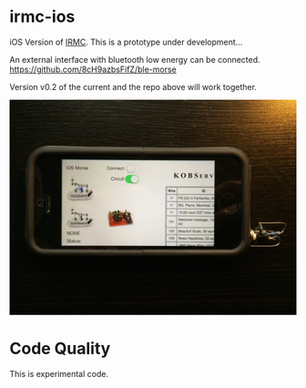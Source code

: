 irmc-ios
========

iOS Version of [IRMC](https://github.com/8cH9azbsFifZ/irmc).
This is a prototype under development... 

An external interface with bluetooth low energy can be connected.
https://github.com/8cH9azbsFifZ/ble-morse

Version v0.2 of the current and the repo above will work together.


![Experimental Interface](/img/ext_interface_audio.jpg?raw=true "Experimental Interface")


Code Quality
============
This is experimental code.

